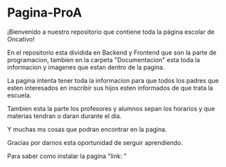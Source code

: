 # Pagina-ProA
¡Bienvenido a nuestro repositorio que contiene toda la página escolar de Oncativo! 

En el repositorio esta dividida en Backend y Frontend que son la parte de programacion, tambien en la carpeta "Documentacion" esta toda la informacion y imagenes que estan dentro de la pagina. 

La pagina intenta tener toda la informacion para que todos los padres que esten interesados en inscribir sus hijos esten informados de que trata la escuela.

Tambien esta la parte los profesores y alumnos sepan los horarios y que materias tendran o daran durante el dia. 

Y muchas ms cosas que podran encontrar en la pagina.

Gracias por darnos esta oportunidad de serguir aprendiendo.

Para saber como instalar la pagina "link:   "
